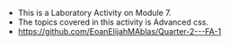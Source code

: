 - This is a Laboratory Activity on Module 7.
- The topics covered in this activity is Advanced css.
- https://github.com/EoanElijahMAblas/Quarter-2---FA-1
